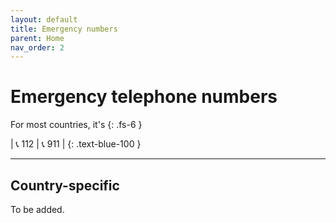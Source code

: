 ```yaml
---
layout: default
title: Emergency numbers
parent: Home
nav_order: 2
---
```


# Emergency telephone numbers

For most countries, it's
{: .fs-6 }

| <span class="fs-9">📞 112</span> | <span class="fs-9">📞 911</span> |
{: .text-blue-100 }

---

## Country-specific

To be added.